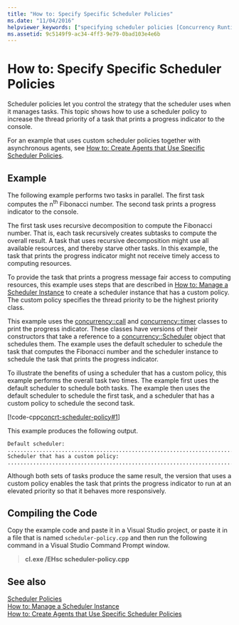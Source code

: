 ```yaml
---
title: "How to: Specify Specific Scheduler Policies"
ms.date: "11/04/2016"
helpviewer_keywords: ["specifying scheduler policies [Concurrency Runtime]", "scheduler policies, specifying [Concurrency Runtime]"]
ms.assetid: 9c5149f9-ac34-4ff3-9e79-0bad103e4e6b
---
```

# How to: Specify Specific Scheduler Policies

Scheduler policies let you control the strategy that the scheduler uses when it manages tasks. This topic shows how to use a scheduler policy to increase the thread priority of a task that prints a progress indicator to the console.

For an example that uses custom scheduler policies together with asynchronous agents, see [How to: Create Agents that Use Specific Scheduler Policies](../../parallel/concrt/how-to-create-agents-that-use-specific-scheduler-policies.md).

## Example

The following example performs two tasks in parallel. The first task computes the n<sup>th</sup> Fibonacci number. The second task prints a progress indicator to the console.

The first task uses recursive decomposition to compute the Fibonacci number. That is, each task recursively creates subtasks to compute the overall result. A task that uses recursive decomposition might use all available resources, and thereby starve other tasks. In this example, the task that prints the progress indicator might not receive timely access to computing resources.

To provide the task that prints a progress message fair access to computing resources, this example uses steps that are described in [How to: Manage a Scheduler Instance](../../parallel/concrt/how-to-manage-a-scheduler-instance.md) to create a scheduler instance that has a custom policy. The custom policy specifies the thread priority to be the highest priority class.

This example uses the [concurrency::call](../../parallel/concrt/reference/call-class.md) and [concurrency::timer](../../parallel/concrt/reference/timer-class.md) classes to print the progress indicator. These classes have versions of their constructors that take a reference to a [concurrency::Scheduler](../../parallel/concrt/reference/scheduler-class.md) object that schedules them. The example uses the default scheduler to schedule the task that computes the Fibonacci number and the scheduler instance to schedule the task that prints the progress indicator.

To illustrate the benefits of using a scheduler that has a custom policy, this example performs the overall task two times. The example first uses the default scheduler to schedule both tasks. The example then uses the default scheduler to schedule the first task, and a scheduler that has a custom policy to schedule the second task.

[!code-cpp[concrt-scheduler-policy#1](../../parallel/concrt/codesnippet/cpp/how-to-specify-specific-scheduler-policies_1.cpp)]

This example produces the following output.

```Output
Default scheduler:
...........................................................................done
Scheduler that has a custom policy:
...........................................................................done
```

Although both sets of tasks produce the same result, the version that uses a custom policy enables the task that prints the progress indicator to run at an elevated priority so that it behaves more responsively.

## Compiling the Code

Copy the example code and paste it in a Visual Studio project, or paste it in a file that is named `scheduler-policy.cpp` and then run the following command in a Visual Studio Command Prompt window.

> **cl.exe /EHsc scheduler-policy.cpp**

## See also

[Scheduler Policies](../../parallel/concrt/scheduler-policies.md)<br/>
[How to: Manage a Scheduler Instance](../../parallel/concrt/how-to-manage-a-scheduler-instance.md)<br/>
[How to: Create Agents that Use Specific Scheduler Policies](../../parallel/concrt/how-to-create-agents-that-use-specific-scheduler-policies.md)
